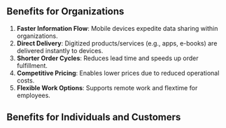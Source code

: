 ## Benefits for Organizations

1. **Faster Information Flow**: Mobile devices expedite data sharing within organizations.
2. **Direct Delivery**: Digitized products/services (e.g., apps, e-books) are delivered instantly to devices.
3. **Shorter Order Cycles**: Reduces lead time and speeds up order fulfillment.
4. **Competitive Pricing**: Enables lower prices due to reduced operational costs.
5. **Flexible Work Options**: Supports remote work and flextime for employees.

## Benefits for Individuals and Customers